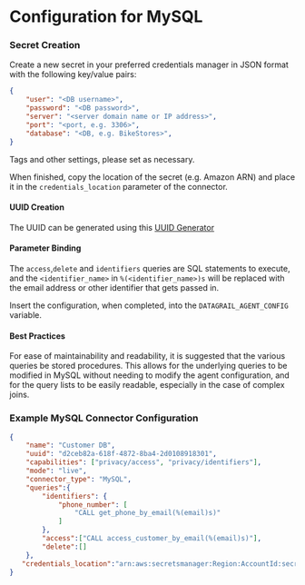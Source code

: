# Configuration for MySQL

### Secret Creation

Create a new secret in your preferred credentials manager in JSON format with the following key/value pairs:
```json
{
    "user": "<DB username>",
    "password": "<DB password>",
    "server": "<server domain name or IP address>",
    "port": "<port, e.g. 3306>",
    "database": "<DB, e.g. BikeStores>",
}
```
Tags and other settings, please set as necessary.

When finished, copy the location of the secret (e.g. Amazon ARN) and place it in the `credentials_location` parameter of the connector.

#### UUID Creation
The UUID can be generated using this [UUID Generator](https://www.uuidgenerator.net/)

#### Parameter Binding
The `access`,`delete` and `identifiers` queries are SQL statements to execute, and the `<identifier_name>` in `%(<identifier_name>)s`
will be replaced with the email address or other identifier that gets passed in.

Insert the configuration, when completed, into the `DATAGRAIL_AGENT_CONFIG` variable.

#### Best Practices
For ease of maintainability and readability, it is suggested that the various queries be stored procedures. This allows for the underlying queries to be modified in MySQL without needing to modify the agent configuration, and for the query lists to be easily readable, especially in the case of complex joins. 

### Example MySQL Connector Configuration
```json
{
    "name": "Customer DB",
    "uuid": "d2ceb82a-618f-4872-8ba4-2d0108918301",
    "capabilities": ["privacy/access", "privacy/identifiers"],
    "mode": "live",
    "connector_type": "MySQL",
    "queries":{
        "identifiers": {
            "phone_number": [
                "CALL get_phone_by_email(%(email)s)"
            ]
        },
        "access":["CALL access_customer_by_email(%(email)s)"],
        "delete":[]
    },
   "credentials_location":"arn:aws:secretsmanager:Region:AccountId:secret:datagrail.mysql"
}
```
